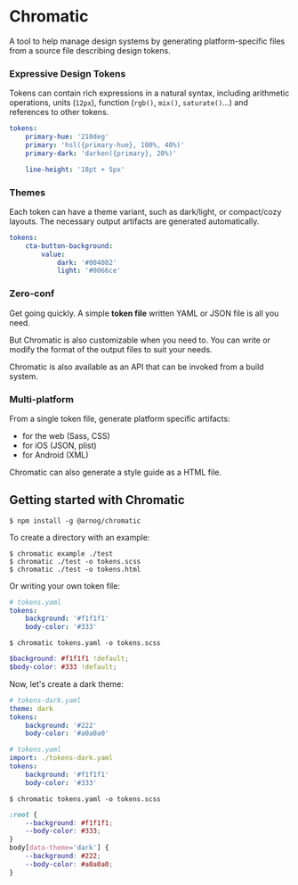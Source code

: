 # Chromatic

A tool to help manage design systems by generating platform-specific files from a source file describing design tokens.

### Expressive Design Tokens

Tokens can contain rich expressions in a natural syntax, including arithmetic operations, units (`12px`), function (`rgb()`, `mix()`, `saturate()`...) and references to other tokens.

```yaml
tokens:
    primary-hue: '210deg'
    primary: 'hsl({primary-hue}, 100%, 40%)'
    primary-dark: 'darken({primary}, 20%)'

    line-height: '18pt + 5px'
```

### Themes

Each token can have a theme variant, such as dark/light, or compact/cozy layouts. The necessary output artifacts are generated automatically.

```yaml
tokens:
    cta-button-background:
        value:
            dark: '#004082'
            light: '#0066ce'
```

### Zero-conf

Get going quickly. A simple **token file** written YAML or JSON file is all you need.

But Chromatic is also customizable when you need to. You can write or modify the format of the output files to suit your needs.

Chromatic is also available as an API that can be invoked from a build system.

### Multi-platform

From a single token file, generate platform specific artifacts:

-   for the web (Sass, CSS)
-   for iOS (JSON, plist)
-   for Android (XML)

Chromatic can also generate a style guide as a HTML file.

## Getting started with Chromatic

```shell
$ npm install -g @arnog/chromatic
```

To create a directory with an example:

```shell
$ chromatic example ./test
$ chromatic ./test -o tokens.scss
$ chromatic ./test -o tokens.html
```

Or writing your own token file:

```yaml
# tokens.yaml
tokens:
    background: '#f1f1f1'
    body-color: '#333'
```

```shell
$ chromatic tokens.yaml -o tokens.scss
```

```scss
$background: #f1f1f1 !default;
$body-color: #333 !default;
```

Now, let's create a dark theme:

```yaml
# tokens-dark.yaml
theme: dark
tokens:
    background: '#222'
    body-color: '#a0a0a0'
```

```yaml
# tokens.yaml
import: ./tokens-dark.yaml
tokens:
    background: '#f1f1f1'
    body-color: '#333'
```

```shell
$ chromatic tokens.yaml -o tokens.scss
```

```css
:root {
    --background: #f1f1f1;
    --body-color: #333;
}
body[data-theme='dark'] {
    --background: #222;
    --body-color: #a0a0a0;
}
```
